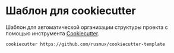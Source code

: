 # Шаблон для cookiecutter

Шаблон для автоматической организации структуры проекта c помощью инструмента <a href="https://github.com/cookiecutter/cookiecutter" target="_blank">Cookiecutter</a>.

```
cookiecutter https://github.com/rusmux/cookiecutter-template
```

